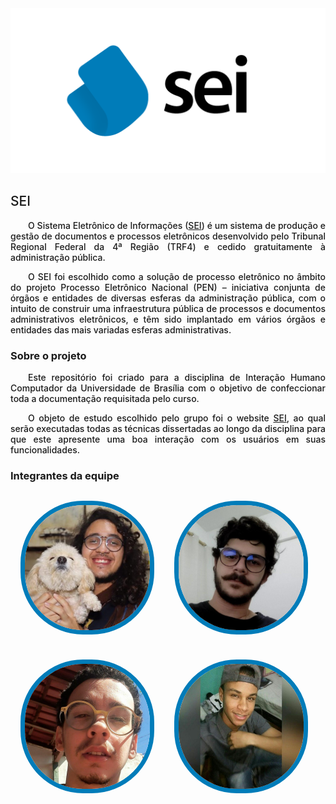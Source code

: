   <img src="./assets/images/word_mark.png" alt="SEI">
  <h2>SEI</h2>
  <p align="justify">&emsp;&emsp;O Sistema Eletrônico de Informações (<a href="https://sei.df.gov.br/sip/login.php?sigla_orgao_sistema=GDF&sigla_sistema=SEI">SEI</a>) é um sistema de produção e gestão de documentos e processos eletrônicos desenvolvido pelo Tribunal Regional Federal da 4ª Região (TRF4) e cedido gratuitamente à administração pública. </p>
  <p align="justify">&emsp;&emsp;O SEI foi escolhido como a solução de processo eletrônico no âmbito do projeto Processo Eletrônico Nacional (PEN) – iniciativa conjunta de órgãos e entidades de diversas esferas da administração pública, com o intuito de construir uma infraestrutura pública de processos e documentos administrativos eletrônicos, e têm sido implantado em vários órgãos e entidades das mais variadas esferas administrativas. </p>

  <h3>Sobre o projeto</h3>

  <p align="justify"> &emsp;&emsp;Este repositório foi criado para a disciplina de Interação Humano Computador da Universidade de Brasília com o objetivo de confeccionar toda a documentação requisitada pelo curso. </p>
  <p align="justify"> &emsp;&emsp;O objeto de estudo escolhido pelo grupo foi o website <a href="https://sei.df.gov.br/sip/login.php?sigla_orgao_sistema=GDF&sigla_sistema=SEI">SEI</a>, ao qual serão executadas todas as técnicas dissertadas ao longo da disciplina para que este apresente uma boa interação com os usuários em suas funcionalidades. </p>

  <h3>Integrantes da equipe</h3>

  <div class="members">
    <div class="member" >
      <img src="./assets/images/members/Hugo.jpeg" alt="Hugo" >
      <p >
        Hugo Sobral</br>18/0018604
      </p>
    </div>
    <div class="member">
      <img src="./assets/images/members/Joao.jpg" alt="João">
      <p>João Zarbiélli</br>17/0146251<p>
    </div>
  </div>
  <div class="members line2">
    <div class="member">
      <img src="./assets/images/members/Leonardo.jpg" alt="Leonardo">
      <p>Leonardo Gomes</br>18/0021974<p>
    </div>
    <div class="member">
      <img src="./assets/images/members/Victor.jpg" alt="member name">
      <p>Victor Jorge</br>18/0055241<p>
    </div>
  </div>
</div>

<style>
  .members {
    display: grid; 
    grid-template-columns: auto auto auto;
    margin-top: 20px;
  }
  .member img{
    position: relative;
    height: 200px;
    width: 200px;
    opacity: 1;
    border-style: solid;
    border-radius: 100px;
    border-width: 7px; 
    border-color: rgba(0,124,185);
    z-index: 3;
    transition: opacity 0.5s !important;
  }
  .member img:hover{
    opacity: 0.5;
    z-index: 1;
    border-color: rgba(242, 183, 5)
  }
  
 .member{
   margin: 10px;
   display: flex;
   justify-content: center;
   align-items: center;
  }
 
 .member p{
    position: absolute;
    z-index: 2;
    font-weight: bold;
  }

  .member p:hover{
      cursor: default;
  }

  h2, p {
    font-weight: 500;
  }

  h3 {
    font-weight: bold;
  }
</style>
